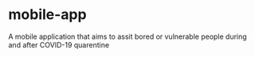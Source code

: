 # mobile-app
A mobile application that aims to assit bored or vulnerable people during and after COVID-19 quarentine
